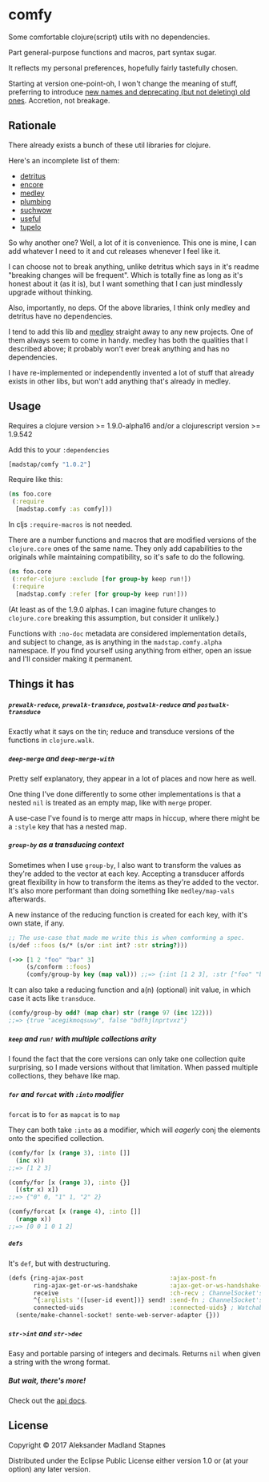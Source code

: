 # comfy

Some comfortable clojure(script) utils with no dependencies.

Part general-purpose functions and macros, part syntax sugar.

It reflects my personal preferences, hopefully fairly tastefully chosen.

Starting at version one-point-oh, I won't change the meaning of stuff,
preferring to introduce [new names and deprecating (but not deleting) old ones](https://www.youtube.com/watch?v=oyLBGkS5ICk).
Accretion, not breakage.

## Rationale

There already exists a bunch of these util libraries for clojure.

Here's an incomplete list of them:

* [detritus](https://github.com/arrdem/detritus)
* [encore](https://github.com/ptaoussanis/encore)
* [medley](https://github.com/weavejester/medley)
* [plumbing](https://github.com/plumatic/plumbing)
* [suchwow](https://github.com/marick/suchwow)
* [useful](https://github.com/flatland/useful)
* [tupelo](https://github.com/cloojure/tupelo)

So why another one? Well, a lot of it is convenience. This one is mine,
I can add whatever I need to it and cut releases whenever I feel like it.

I can choose not to break anything, unlike detritus which says in it's readme
"breaking changes will be frequent". Which is totally fine as long as it's
honest about it (as it is), but I want something
that I can just mindlessly upgrade without thinking.

Also, importantly, no deps. Of the above libraries, I think only medley
and detritus have no dependencies.

I tend to add this lib and [medley](https://github.com/weavejester/medley)
straight away to any new projects. One of them always seem to come in handy.
medley has both the qualities that I described above;
it probably won't ever break anything and has no dependencies.

I have re-implemented or independently invented a lot of stuff that already
exists in other libs, but won't add anything that's already in medley.

## Usage

Requires a clojure version >= 1.9.0-alpha16
and/or a clojurescript version >= 1.9.542

Add this to your `:dependencies`

```clojure
[madstap/comfy "1.0.2"]
```

Require like this:

```clojure
(ns foo.core
 (:require
  [madstap.comfy :as comfy]))
```

In cljs `:require-macros` is not needed.

There are a number functions and macros that are modified versions of the
`clojure.core` ones of the same name. They only add capabilities to the
originals while maintaining compatibility, so it's safe to do the following.

```clojure
(ns foo.core
 (:refer-clojure :exclude [for group-by keep run!])
 (:require
  [madstap.comfy :refer [for group-by keep run!]))
```

(At least as of the 1.9.0 alphas. I can imagine future changes to `clojure.core`
breaking this assumption, but consider it unlikely.)

Functions with `:no-doc` metadata are considered implementation
details, and subject to change, as is anything in the
`madstap.comfy.alpha` namespace. If you find yourself using anything from
either, open an issue and I'll consider making it permanent.

## Things it has

##### `prewalk-reduce`, `prewalk-transduce`, `postwalk-reduce` and `postwalk-transduce`

Exactly what it says on the tin; reduce and transduce versions of the functions in `clojure.walk`.

##### `deep-merge` and `deep-merge-with`

Pretty self explanatory, they appear in a lot of places and now here as well.

One thing I've done differently to some other implementations is that a nested
`nil` is treated as an empty map, like with `merge` proper.

A use-case I've found is to merge attr maps in hiccup,
where there might be a `:style` key that has a nested map.

##### `group-by` as a transducing context

Sometimes when I use `group-by`, I also want to transform the values
as they're added to the vector at each key. Accepting a transducer
affords great flexibility in how to transform the items as they're added to the vector.
It's also more performant than doing something like `medley/map-vals` afterwards.

A new instance of the reducing function is created for each key,
with it's own state, if any.

```clojure
;; The use-case that made me write this is when comforming a spec.
(s/def ::foos (s/* (s/or :int int? :str string?)))

(->> [1 2 "foo" "bar" 3]
     (s/conform ::foos)
     (comfy/group-by key (map val))) ;;=> {:int [1 2 3], :str ["foo" "bar"]}
```

It can also take a reducing function and a(n) (optional) init value, in which case
it acts like `transduce`.

```clojure
(comfy/group-by odd? (map char) str (range 97 (inc 122)))
;;=> {true "acegikmoqsuwy", false "bdfhjlnprtvxz"}
```

##### `keep` and `run!` with multiple collections arity

I found the fact that the core versions can only take one collection quite surprising,
so I made versions without that limitation. When passed multiple collections,
they behave like map.

##### `for` and `forcat` with `:into` modifier

`forcat` is to `for` as `mapcat` is to `map`

They can both take `:into` as a modifier, which will _eagerly_ conj the elements
onto the specified collection.

```clojure
(comfy/for [x (range 3), :into []]
  (inc x))
;;=> [1 2 3]

(comfy/for [x (range 3), :into {}]
  [(str x) x])
;;=> {"0" 0, "1" 1, "2" 2}

(comfy/forcat [x (range 4), :into []]
  (range x))
;;=> [0 0 1 0 1 2]
```

##### `defs`

It's `def`, but with destructuring.

```clojure
(defs {ring-ajax-post                        :ajax-post-fn
       ring-ajax-get-or-ws-handshake         :ajax-get-or-ws-handshake-fn
       receive                               :ch-recv ; ChannelSocket's receive channel
       ^{:arglists '([user-id event])} send! :send-fn ; ChannelSocket's send API fn
       connected-uids                        :connected-uids} ; Watchable, read-only atom
  (sente/make-channel-socket! sente-web-server-adapter {}))
```

##### `str->int` and `str->dec`

Easy and portable parsing of integers and decimals. Returns `nil` when given a
string with the wrong format.

##### But wait, there's more!

Check out the [api docs](https://madstap.github.io/comfy/madstap.comfy.html).

## License

Copyright © 2017 Aleksander Madland Stapnes

Distributed under the Eclipse Public License either version 1.0 or (at
your option) any later version.
